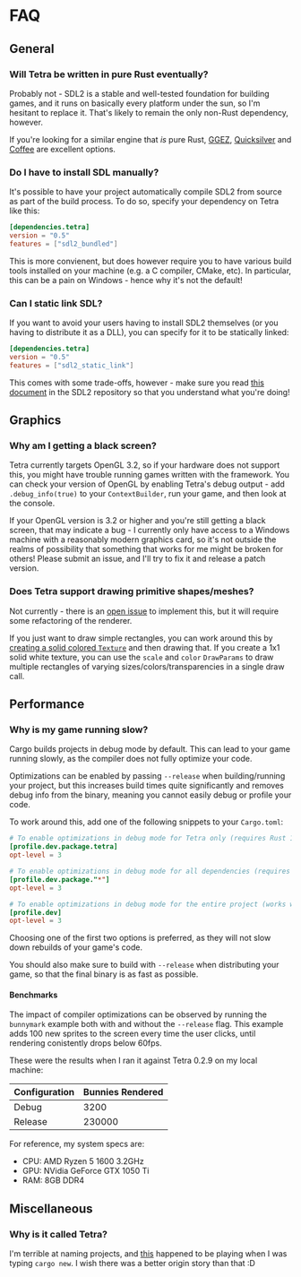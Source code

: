 # FAQ

## General

### Will Tetra be written in pure Rust eventually?

Probably not - SDL2 is a stable and well-tested foundation for building games, and it runs on basically every platform under the sun, so I'm hesitant to replace it. That's likely to remain the only non-Rust dependency, however.

If you're looking for a similar engine that _is_ pure Rust, [GGEZ](https://github.com/ggez/ggez), [Quicksilver](https://github.com/ryanisaacg/quicksilver) and [Coffee](https://github.com/hecrj/coffee) are excellent options.

### Do I have to install SDL manually?

It's possible to have your project automatically compile SDL2 from source as part of the build process. To do so, specify your dependency on Tetra like this:

```toml
[dependencies.tetra]
version = "0.5"
features = ["sdl2_bundled"]
```

This is more convienent, but does however require you to have various build tools installed on your machine (e.g. a C compiler, CMake, etc). In particular, this can be a pain on Windows - hence why it's not the default!

### Can I static link SDL?

If you want to avoid your users having to install SDL2 themselves (or you having to distribute it as a DLL), you can specify for it to be statically linked:

```toml
[dependencies.tetra]
version = "0.5"
features = ["sdl2_static_link"]
```

This comes with some trade-offs, however - make sure you read [this document](https://hg.libsdl.org/SDL/file/default/docs/README-dynapi.md) in the SDL2 repository so that you understand what you're doing!

## Graphics

### Why am I getting a black screen?

Tetra currently targets OpenGL 3.2, so if your hardware does not support this, you might have trouble running games written with the framework. You can check your version of OpenGL by enabling Tetra's debug output - add `.debug_info(true)` to your `ContextBuilder`, run your game, and then look at the console.

If your OpenGL version is 3.2 or higher and you're still getting a black screen, that may indicate a bug - I currently only have access to a Windows machine with a reasonably modern graphics card, so it's not outside the realms of possibility that something that works for me might be broken for others! Please submit an issue, and I'll try to fix it and release a patch version.

### Does Tetra support drawing primitive shapes/meshes?

Not currently - there is an [open issue](https://github.com/17cupsofcoffee/tetra/issues/103) to implement this, but it will require some refactoring of the renderer.

If you just want to draw simple rectangles, you can work around this by [creating a solid colored `Texture`](https://docs.rs/tetra/0.5/tetra/graphics/struct.Texture.html#method.from_rgba) and then drawing that. If you create a 1x1 solid white texture, you can use the `scale` and `color` `DrawParams` to draw multiple rectangles of varying sizes/colors/transparencies in a single draw call.

## Performance

### Why is my game running slow?

Cargo builds projects in debug mode by default. This can lead to your game running slowly, as the compiler does not fully optimize your code.

Optimizations can be enabled by passing `--release` when building/running your project, but this increases build times quite significantly and removes debug info from the binary, meaning you cannot easily debug or profile your code.

To work around this, add one of the following snippets to your `Cargo.toml`:

```toml
# To enable optimizations in debug mode for Tetra only (requires Rust 1.41):
[profile.dev.package.tetra]
opt-level = 3

# To enable optimizations in debug mode for all dependencies (requires Rust 1.41):
[profile.dev.package."*"]
opt-level = 3

# To enable optimizations in debug mode for the entire project (works with all Rust versions):
[profile.dev]
opt-level = 3
```

Choosing one of the first two options is preferred, as they will not slow down rebuilds of your game's code.

You should also make sure to build with `--release` when distributing your game, so that the final binary is as fast as possible.

#### Benchmarks

The impact of compiler optimizations can be observed by running the `bunnymark` example both with and without the `--release` flag. This example adds 100 new sprites to the screen every time the user clicks, until rendering conistently drops below 60fps.

These were the results when I ran it against Tetra 0.2.9 on my local machine:

| Configuration | Bunnies Rendered |
| ------------- | ---------------- |
| Debug         | 3200             |
| Release       | 230000           |

For reference, my system specs are:

- CPU: AMD Ryzen 5 1600 3.2GHz
- GPU: NVidia GeForce GTX 1050 Ti
- RAM: 8GB DDR4

## Miscellaneous

### Why is it called Tetra?

I'm terrible at naming projects, and [this](https://www.youtube.com/watch?v=g3xg28yaZ5E) happened to be playing when I was typing `cargo new`. I wish there was a better origin story than that :D
